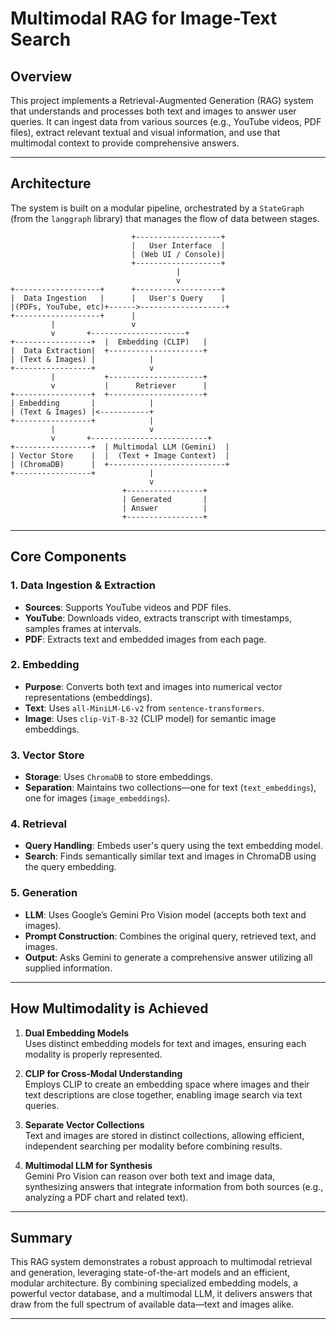 # Multimodal RAG for Image-Text Search

## Overview

This project implements a Retrieval-Augmented Generation (RAG) system that understands and processes both text and images to answer user queries. It can ingest data from various sources (e.g., YouTube videos, PDF files), extract relevant textual and visual information, and use that multimodal context to provide comprehensive answers.

---

## Architecture

The system is built on a modular pipeline, orchestrated by a `StateGraph` (from the `langgraph` library) that manages the flow of data between stages.

```
                           +-------------------+
                           |   User Interface  |
                           | (Web UI / Console)|
                           +-------------------+
                                     |
                                     v
+-------------------+      +-------------------+
|  Data Ingestion   |      |   User's Query    |
|(PDFs, YouTube, etc)+------>-------------------+
+-------------------+      |
         |                 v
         v       +---------------------+
+-----------------+  |  Embedding (CLIP)   |
|  Data Extraction|  +---------------------+
| (Text & Images) |            |
+-----------------+            v
         |           +---------------------+
         v           |      Retriever      |
+-----------------+  +---------------------+
| Embedding       |            |
| (Text & Images) |<-----------+
+-----------------+            |
         |                     v
         v       +--------------------------+
+-----------------+  | Multimodal LLM (Gemini)  |
| Vector Store    |  |  (Text + Image Context)  |
| (ChromaDB)      |  +--------------------------+
+-----------------+            |
                               v
                         +-----------------+
                         | Generated       |
                         | Answer          |
                         +-----------------+
```

---

## Core Components

### 1. Data Ingestion & Extraction

- **Sources**: Supports YouTube videos and PDF files.
- **YouTube**: Downloads video, extracts transcript with timestamps, samples frames at intervals.
- **PDF**: Extracts text and embedded images from each page.

### 2. Embedding

- **Purpose**: Converts both text and images into numerical vector representations (embeddings).
- **Text**: Uses `all-MiniLM-L6-v2` from `sentence-transformers`.
- **Image**: Uses `clip-ViT-B-32` (CLIP model) for semantic image embeddings.

### 3. Vector Store

- **Storage**: Uses `ChromaDB` to store embeddings.
- **Separation**: Maintains two collections—one for text (`text_embeddings`), one for images (`image_embeddings`).

### 4. Retrieval

- **Query Handling**: Embeds user's query using the text embedding model.
- **Search**: Finds semantically similar text and images in ChromaDB using the query embedding.

### 5. Generation

- **LLM**: Uses Google’s Gemini Pro Vision model (accepts both text and images).
- **Prompt Construction**: Combines the original query, retrieved text, and images.
- **Output**: Asks Gemini to generate a comprehensive answer utilizing all supplied information.

---

## How Multimodality is Achieved

1. **Dual Embedding Models**  
   Uses distinct embedding models for text and images, ensuring each modality is properly represented.

2. **CLIP for Cross-Modal Understanding**  
   Employs CLIP to create an embedding space where images and their text descriptions are close together, enabling image search via text queries.

3. **Separate Vector Collections**  
   Text and images are stored in distinct collections, allowing efficient, independent searching per modality before combining results.

4. **Multimodal LLM for Synthesis**  
   Gemini Pro Vision can reason over both text and image data, synthesizing answers that integrate information from both sources (e.g., analyzing a PDF chart and related text).

---

## Summary

This RAG system demonstrates a robust approach to multimodal retrieval and generation, leveraging state-of-the-art models and an efficient, modular architecture. By combining specialized embedding models, a powerful vector database, and a multimodal LLM, it delivers answers that draw from the full spectrum of available data—text and images alike.

---
